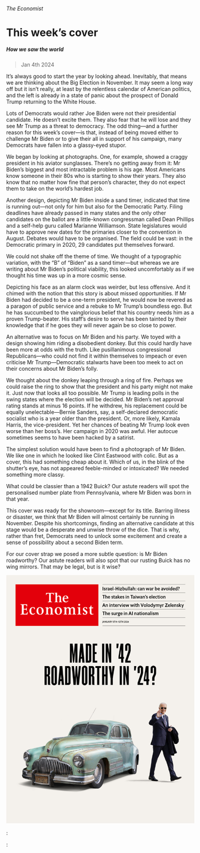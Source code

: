 ###### The Economist

# This week’s cover 

##### How we saw the world 

> Jan 4th 2024 

It’s always good to start the year by looking ahead. Inevitably, that means we are thinking about the Big Election in November. It may seem a long way off but it isn’t really, at least by the relentless calendar of American politics, and the left is already in a state of panic about the prospect of Donald Trump returning to the White House. 


Lots of Democrats would rather Joe Biden were not their presidential candidate. He doesn’t excite them. They also fear that he will lose and they see Mr Trump as a threat to democracy. The odd thing—and a further reason for this week’s cover—is that, instead of being moved either to challenge Mr Biden or to give their all in support of his campaign, many Democrats have fallen into a glassy-eyed stupor. 

We began by looking at photographs. One, for example, showed a craggy president in his aviator sunglasses. There’s no getting away from it: Mr Biden’s biggest and most intractable problem is his age. Most Americans know someone in their 80s who is starting to show their years. They also know that no matter how fine that person’s character, they do not expect them to take on the world’s hardest job.

Another design, depicting Mr Biden inside a sand timer, indicated that time is running out—not only for him but also for the Democratic Party. Filing deadlines have already passed in many states and the only other candidates on the ballot are a little-known congressman called Dean Phillips and a self-help guru called Marianne Williamson. State legislatures would have to approve new dates for the primaries closer to the convention in August. Debates would have to be organised. The field could be vast: in the Democratic primary in 2020, 29 candidates put themselves forward. 

We could not shake off the theme of time. We thought of a typographic variation, with the “B” of “Biden” as a sand timer—but whereas we are writing about Mr Biden’s political viability, this looked uncomfortably as if we thought his time was up in a more cosmic sense. 


Depicting his face as an alarm clock was weirder, but less offensive. And it chimed with the notion that this story is about missed opportunities. If Mr Biden had decided to be a one-term president, he would now be revered as a paragon of public service and a rebuke to Mr Trump’s boundless ego. But he has succumbed to the vainglorious belief that his country needs him as a proven Trump-beater. His staff’s desire to serve has been tainted by their knowledge that if he goes they will never again be so close to power.

An alternative was to focus on Mr Biden and his party. We toyed with a design showing him riding a disobedient donkey. But this could hardly have been more at odds with the truth. Like pusillanimous congressional Republicans—who could not find it within themselves to impeach or even criticise Mr Trump—Democratic stalwarts have been too meek to act on their concerns about Mr Biden’s folly.


We thought about the donkey leaping through a ring of fire. Perhaps we could raise the ring to show that the president and his party might not make it. Just now that looks all too possible. Mr Trump is leading polls in the swing states where the election will be decided. Mr Biden’s net approval rating stands at minus 16 points. If he withdrew, his replacement could be equally unelectable—Bernie Sanders, say, a self-declared democratic socialist who is a year older than the president. Or, more likely, Kamala Harris, the vice-president. Yet her chances of beating Mr Trump look even worse than her boss’s. Her campaign in 2020 was awful. Her autocue sometimes seems to have been hacked by a satirist. 

The simplest solution would have been to find a photograph of Mr Biden. We like one in which he looked like Clint Eastwood with colic. But as a cover, this had something cheap about it. Which of us, in the blink of the shutter’s eye, has not appeared feeble-minded or intoxicated? We needed something more classy.

What could be classier than a 1942 Buick? Our astute readers will spot the personalised number plate from Pennsylvania, where Mr Biden was born in that year. 


This cover was ready for the showroom—except for its title. Barring illness or disaster, we think that Mr Biden will almost certainly be running in November. Despite his shortcomings, finding an alternative candidate at this stage would be a desperate and unwise throw of the dice. That is why, rather than fret, Democrats need to unlock some excitement and create a sense of possibility about a second Biden term.


For our cover strap we posed a more subtle question: is Mr Biden roadworthy? Our astute readers will also spot that our rusting Buick has no wing mirrors. That may be legal, but is it wise?

![image](images/20240106_DE_US.jpg) 


: 

: 

